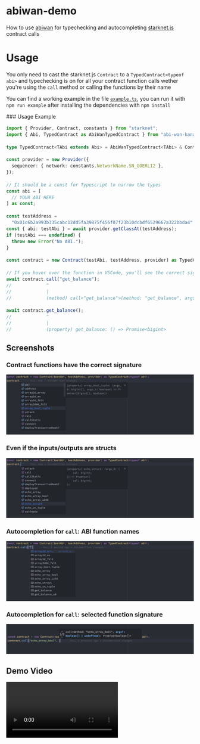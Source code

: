 # abiwan-demo

How to use [abiwan](https://github.com/keep-starknet-strange/abi-wan-kanabi) for typechecking and autocompleting [starknet.js](https://github.com/0xs34n/starknet.js/) contract calls

# Usage

You only need to cast the starknet.js `Contract` to a `TypedContract<typeof abi>` and typechecking is on for all your contract function calls wether you're using the `call` method or calling the functions by their name

You can find a working example in the file [`example.ts`](./example.ts), you can run it with `npm run example` after installing the dependencies with `npm install`

### Usage Example

```typescript
import { Provider, Contract, constants } from "starknet";
import { Abi, TypedContract as AbiWanTypedContract } from "abi-wan-kanabi";

type TypedContract<TAbi extends Abi> = AbiWanTypedContract<TAbi> & Contract;

const provider = new Provider({
  sequencer: { network: constants.NetworkName.SN_GOERLI2 },
});

// It should be a const for Typescript to narrow the types
const abi = [
  // YOUR ABI HERE
] as const;

const testAddress =
  "0x01c6b2a993b335cabc12dd5fa39875f456f07f23b10dcbdf6529667a322bbda4";
const { abi: testAbi } = await provider.getClassAt(testAddress);
if (testAbi === undefined) {
  throw new Error("No ABI.");
}

const contract = new Contract(testAbi, testAddress, provider) as TypedContract<typeof abi>

// If you hover over the function in VSCode, you'll see the correct signature inferred
await contract.call("get_balance");
//             ^
//             |
//             (method) call<"get_balance">(method: "get_balance", args?: [] | undefined): Promise<bigint> (+1 overload)

await contract.get_balance();
//             ^
//             |
//             (property) get_balance: () => Promise<bigint>
```

## Screenshots

### Contract functions have the correct signature

![screen1](./assets/screen1.png)

### Even if the inputs/outputs are structs

![screen2](./assets/screen2.png)

### Autocompletion for `call`: ABI function names

![screen3](./assets/screen3.png)

### Autocompletion for `call`: selected function signature

![screen4](./assets/screen44.png)
## Demo Video

<video src="https://github.com/Quadratic-Labs/abiwan-demo/assets/118889688/3e70454e-fc2a-4647-8a8d-8a5dde91d1ed">

# Enjoy !
